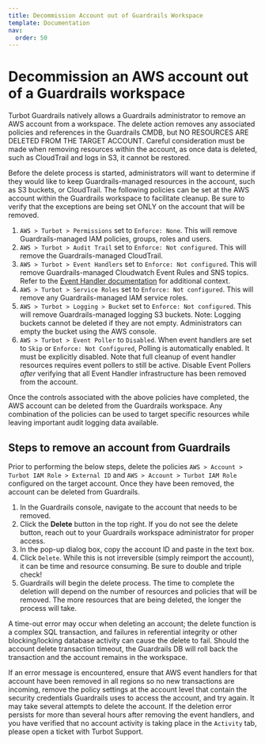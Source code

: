 ```yaml
---
title: Decommission Account out of Guardrails Workspace
template: Documentation
nav:
  order: 50
---
```


# Decommission an AWS account out of a Guardrails workspace

Turbot Guardrails natively allows a Guardrails administrator to remove an AWS account from a workspace.
The delete action removes any associated policies and references in the
Guardrails CMDB, but NO RESOURCES ARE DELETED FROM THE TARGET ACCOUNT. Careful
consideration must be made when removing resources within the account, as once
data is deleted, such as CloudTrail and logs in S3, it cannot be restored.

Before the delete process is started, administrators will want to determine if
they would like to keep Guardrails-managed resources in the account, such as S3 buckets, or CloudTrail. 
The following policies can be set at the AWS account within the Guardrails workspace to
facilitate cleanup. Be sure to verify that the exceptions are being set ONLY on the account that will be removed.

1. `AWS > Turbot > Permissions` set to `Enforce: None`. This will remove Guardrails-managed
   IAM policies, groups, roles and users. 
2. `AWS > Turbot > Audit Trail` set to `Enforce: Not configured`. This will
   remove the Guardrails-managed CloudTrail.
3. `AWS > Turbot > Event Handlers` set to `Enforce: Not configured`. This will
   remove Guardrails-managed Cloudwatch Event Rules and SNS topics. Refer to the
   [Event Handler documentation](integrations/aws/event-handlers) for additional
   context.
4. `AWS > Turbot > Service Roles` set to `Enforce: Not configured`. This will
   remove any Guardrails-managed IAM service roles.
5. `AWS > Turbot > Logging > Bucket` set to `Enforce: Not configured`. This will
   remove Guardrails-managed logging S3 buckets.  Note: Logging buckets cannot be deleted
   if they are not empty. Administrators can empty the bucket using the AWS
   console.
6. `AWS > Turbot > Event Poller` to `Disabled`. When event handlers are set to
   `Skip` or `Enforce: Not Configured`, Polling is automatically enabled. It
   must be explicitly disabled. Note that full cleanup of event handler
   resources requires event pollers to still be active. Disable Event Pollers
   _after_ verifying that all Event Handler infrastructure has been removed from
   the account.

Once the controls associated with the above policies have completed, the AWS
account can be deleted from the Guardrails workspace. Any combination of the policies can be used
to target specific resources while leaving important audit logging data available.

## Steps to remove an account from Guardrails

Prior to performing the below steps, delete the policies
`AWS > Account > Turbot IAM Role > External ID` and
`AWS > Account > Turbot IAM Role` configured on the target account. Once they
have been removed, the account can be deleted from Guardrails.

1. In the Guardrails console, navigate to the account that needs to be removed.
2. Click the **Delete** button in the top right. If you do not see the delete
   button, reach out to your Guardrails workspace administrator for proper access.
3. In the pop-up dialog box, copy the account ID and paste in the text box.
4. Click `Delete`. While this is not irreversible (simply reimport the account),
   it can be time and resource consuming. Be sure to double and triple check!
5. Guardrails will begin the delete process. The time to complete the deletion will
   depend on the number of resources and policies that will be removed. The more
   resources that are being deleted, the longer the process will take.

A time-out error may occur when deleting an account; the delete function is a complex SQL
transaction, and failures in referential integrity or other blocking/locking
database activity can cause the delete to fail.  Should the account delete transaction timeout,
the Guardrails DB will roll back the transaction and the account remains in the workspace.

If an error message is encountered, ensure that AWS event handlers
for that account have been removed in all regions so no new transactions are incoming,
remove the policy settings at the account level that contain the security
credentials Guardrails uses to access the account, and try again. It may take
several attempts to delete the account. If the deletion error persists for more
than several hours after removing the event handlers, and you have verified that
no account activity is taking place in the `Activity` tab, please open a ticket
with Turbot Support.
